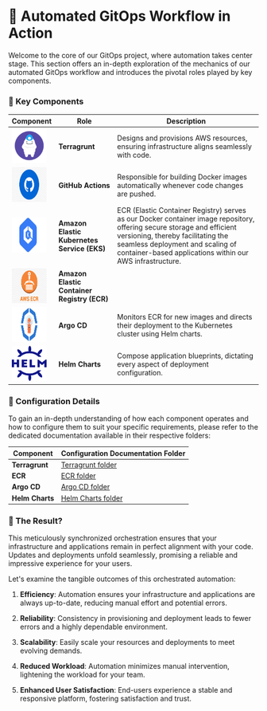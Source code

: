 # 🚀 Automated GitOps Workflow in Action

Welcome to the core of our GitOps project, where automation takes center stage. This section offers an in-depth exploration of the mechanics of our automated GitOps workflow and introduces the pivotal roles played by key components.

### 🧰 Key Components


| Component     | Role                                                   | Description                                                  |
|---------------|--------------------------------------------------------|--------------------------------------------------------------|
| <img src="terragrunt.png" width="70" height="70">| **Terragrunt** |Designs and provisions AWS resources, ensuring infrastructure aligns seamlessly with code.        |
| <img src="github-actions.png" width="70" height="70"> | **GitHub Actions** | Responsible for building Docker images automatically whenever code changes are pushed. |
|<img src="eks.png" width="70" height="70">| **Amazon Elastic Kubernetes Service (EKS)** |ECR (Elastic Container Registry) serves as our Docker container image repository, offering secure storage and efficient versioning, thereby facilitating the seamless deployment and scaling of container-based applications within our AWS infrastructure.|
|<img src="ecr.png" width="70" height="70">| **Amazon Elastic Container Registry (ECR)** |   |
| <img src="argo.png" width="70" height="70"> | **Argo CD** | Monitors ECR for new images and directs their deployment to the Kubernetes cluster using Helm charts. |
| <img src="helm.png" width="70" height="70"> | **Helm Charts** | Compose application blueprints, dictating every aspect of deployment configuration. |

### 📜 Configuration Details

To gain an in-depth understanding of how each component operates and how to configure them to suit your specific requirements, please refer to the dedicated documentation available in their respective folders:

| Component                | Configuration Documentation Folder |
|--------------------------|-----------------------------------|
| **Terragrunt** | [Terragrunt folder](./Terragrunt) |
| **ECR** | [ECR folder](link-to-ecr) |
| **Argo CD** | [Argo CD folder](link-to-argo-cd) |
| **Helm Charts** | [Helm Charts folder](./helm) |


### 🚀 The Result?

This meticulously synchronized orchestration ensures that your infrastructure and applications remain in perfect alignment with your code. Updates and deployments unfold seamlessly, promising a reliable and impressive experience for your users.

Let's examine the tangible outcomes of this orchestrated automation:

1. **Efficiency**: Automation ensures your infrastructure and applications are always up-to-date, reducing manual effort and potential errors.

2. **Reliability**: Consistency in provisioning and deployment leads to fewer errors and a highly dependable environment.

3. **Scalability**: Easily scale your resources and deployments to meet evolving demands.

4. **Reduced Workload**: Automation minimizes manual intervention, lightening the workload for your team.

5. **Enhanced User Satisfaction**: End-users experience a stable and responsive platform, fostering satisfaction and trust.

